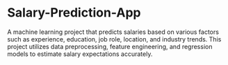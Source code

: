 # Salary-Prediction-App
A machine learning project that predicts salaries based on various factors such as experience, education, job role, location, and industry trends. This project utilizes data preprocessing, feature engineering, and regression models to estimate salary expectations accurately.

